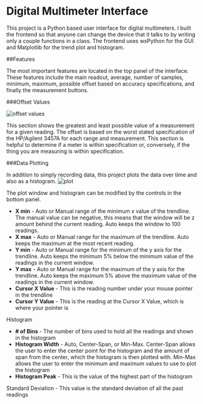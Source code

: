 # Digital Multimeter Interface
This project is a Python based user interface for digital multimeters. I built the frontend so that anyone can change the device that it talks to by writing only a couple functions in a class. The frontend uses wxPython for the GUI and Matplotlib for the trend plot and histogram. 

##Features

The most important features are located in the top panel of the interface. These features include the main readout, average, number of samples, minimum, maximum, possible offset based on accuracy specifications, and finally the measurement buttons.

###Offset Values

![offset values](https://raw.githubusercontent.com/md100play/HP3457A-GPIB/master/md/possibility.png)

This section shows the greatest and least possible value of a measurement for a given reading. The offset is based on the worst stated specification of the HP/Agilent 3457A for each range and measurement.  This section is helpful to determine if a meter is within specification or, conversely, if the thing you are measuring is within specification.

###Data Plotting

In addition to simply recording data, this project plots the data over time and also as a histogram.
![plot](https://raw.githubusercontent.com/md100play/HP3457A-GPIB/master/md/plot.png)

The plot window and histogram can be modified by the controls in the bottom panel.
* **X min** - Auto or Manual range of the minimum x value of the trendline. The manual value can be negative, this means that the window will be z amount behind the current reading. Auto keeps the window to 100 readings.
* **X max** - Auto or Manual range for the maximum of the trendline. Auto keeps the maximum at the most recent reading.
* **Y min** - Auto or Manual range for the minimum of the y axis for the trendline. Auto keeps the minimum 5% below the minimum value of the readings in the current window.
* **Y max** - Auto or Manual range for the maximum of the y axis for the trendline. Auto keeps the maximum 5% above the maximum value of the readings in the current window.
* **Cursor X Value** - This is the reading number under your mouse pointer in the trendline
* **Cursor Y Value** - This is the reading at the Cursor X Value, which is where your pointer is

Histogram
* **# of Bins** - The number of bins used to hold all the readings and shown in the histogram
* **Histogram Width** - Auto, Center-Span, or Min-Max. Center-Span allows the user to enter the center point for the histogram and the amount of span from the center, which the histogram is then plotted with.  Min-Max allows the user to enter the minimum and maximum values to use to plot the histogram
* **Histogram Peak** - This is the value of the highest part of the histogram

Standard Deviation - This value is the standard deviation of all the past readings
